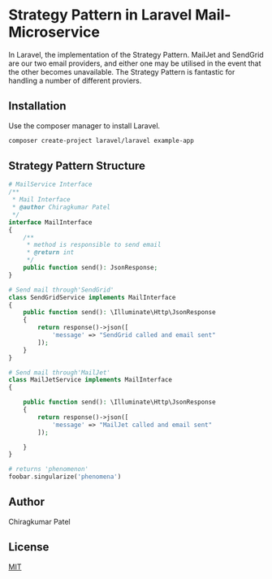# Strategy Pattern in Laravel Mail-Microservice

In Laravel, the implementation of the Strategy Pattern. MailJet and SendGrid are our two email providers, and either one may be utilised in the event that the other becomes unavailable. The Strategy Pattern is fantastic for handling a number of different proviers.

## Installation

Use the composer manager to install Laravel. 

```bash
composer create-project laravel/laravel example-app
```

## Strategy Pattern Structure

```php
# MailService Interface
/**
 * Mail Interface
 * @author Chiragkumar Patel
 */
interface MailInterface
{
    /**
     * method is responsible to send email
     * @return int
     */
    public function send(): JsonResponse;
}

# Send mail through'SendGrid'
class SendGridService implements MailInterface
{
    public function send(): \Illuminate\Http\JsonResponse
    {
        return response()->json([
            'message' => "SendGrid called and email sent"
        ]);
    }
}

# Send mail through'MailJet'
class MailJetService implements MailInterface
{

    public function send(): \Illuminate\Http\JsonResponse
    {
        return response()->json([
            'message' => "MailJet called and email sent"
        ]);

    }
}

# returns 'phenomenon'
foobar.singularize('phenomena')
```

## Author
Chiragkumar Patel

## License

[MIT](https://choosealicense.com/licenses/mit/)
